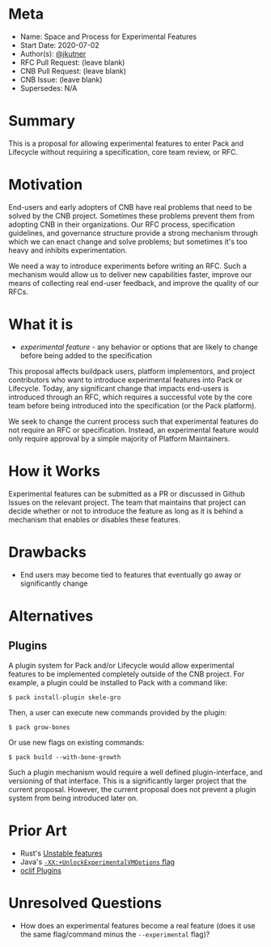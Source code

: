 # Meta
[meta]: #meta
- Name: Space and Process for Experimental Features
- Start Date: 2020-07-02
- Author(s): [@jkutner](https://github.com/jkutner)
- RFC Pull Request: (leave blank)
- CNB Pull Request: (leave blank)
- CNB Issue: (leave blank)
- Supersedes: N/A

# Summary
[summary]: #summary

This is a proposal for allowing experimental features to enter Pack and Lifecycle without requiring a specification, core team review, or RFC.

# Motivation
[motivation]: #motivation

End-users and early adopters of CNB have real problems that need to be solved by the CNB project. Sometimes these problems prevent them from adopting CNB in their organizations. Our RFC process, specification guidelines, and governance structure provide a strong mechanism through which we can enact change and solve problems; but sometimes it's too heavy and inhibits experimentation.

We need a way to introduce experiments before writing an RFC. Such a mechanism would allow us to deliver new capabilities faster, improve our means of collecting real end-user feedback, and improve the quality of our RFCs.

# What it is
[what-it-is]: #what-it-is

- *experimental feature* - any behavior or options that are likely to change before being added to the specification

This proposal affects buildpack users, platform implementors, and project contributors who want to introduce experimental features into Pack or Lifecycle. Today, any significant change that impacts end-users is introduced through an RFC, which requires a successful vote by the core team before being introduced into the specification (or the Pack platform).

We seek to change the current process such that experimental features do not require an RFC or specification. Instead, an experimental feature would only require approval by a simple majority of Platform Maintainers.

# How it Works
[how-it-works]: #how-it-works

Experimental features can be submitted as a PR or discussed in Github Issues on the relevant project. The team that maintains that project can decide whether or not to introduce the feature as long as it is behind a  mechanism that enables or disables these features.

# Drawbacks
[drawbacks]: #drawbacks

- End users may become tied to features that eventually go away or significantly change

# Alternatives
[alternatives]: #alternatives

## Plugins

A plugin system for Pack and/or Lifecycle would allow experimental features to be implemented completely outside of the CNB project. For example, a plugin could be installed to Pack with a command like:

```
$ pack install-plugin skele-gro
```

Then, a user can execute new commands provided by the plugin:

```
$ pack grow-bones
```

Or use new flags on existing commands:

```
$ pack build --with-bone-growth
```

Such a plugin mechanism would require a well defined plugin-interface, and versioning of that interface. This is a significantly larger project that the current proposal. However, the current proposal does not prevent a plugin system from being introduced later on.

# Prior Art
[prior-art]: #prior-art

- Rust's [Unstable features](https://doc.rust-lang.org/rustdoc/unstable-features.html)
- Java's [`-XX:+UnlockExperimentalVMOptions` flag](https://bugs.openjdk.java.net/browse/JDK-6618726)
- [oclif Plugins](https://oclif.io/docs/plugins)

# Unresolved Questions
[unresolved-questions]: #unresolved-questions

- How does an experimental features become a real feature (does it use the same flag/command minus the `--experimental` flag)?
